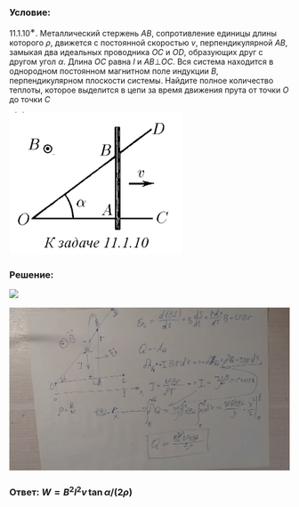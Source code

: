 ###  Условие: 

$11.1.10^{∗}.$ Металлический стержень $AB$, сопротивление единицы длины которого $\rho$, движется с постоянной скоростью $v$, перпендикулярной $AB$, замыкая два идеальных проводника $OC$ и $OD$, образующих друг с другом угол $\alpha$. Длина $OC$ равна $l$ и $AB ⊥ OC$. Вся система находится в однородном постоянном магнитном поле индукции $B$, перпендикулярном плоскости системы. Найдите полное количество теплоты, которое выделится в цепи за время движения прута от точки $O$ до точки $C$ 

![|311x257, 67%](../../img/11.1.10/statement.png) 

###  Решение: 

![](https://www.youtube.com/embed/OAdPnTtjKBc) 

![|1857x1080, 67%](../../img/11.1.10/01.png) 

###  Ответ: $W = B^2l^2v \, \tan\alpha /(2\rho )$ 

### 
